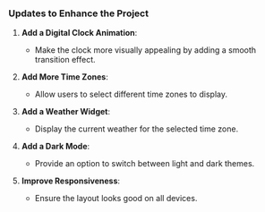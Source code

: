 ### Updates to Enhance the Project

1. **Add a Digital Clock Animation**:
    - Make the clock more visually appealing by adding a smooth transition effect.

2. **Add More Time Zones**:
    - Allow users to select different time zones to display.

3. **Add a Weather Widget**:
    - Display the current weather for the selected time zone.

4. **Add a Dark Mode**:
    - Provide an option to switch between light and dark themes.

5. **Improve Responsiveness**:
    - Ensure the layout looks good on all devices.
